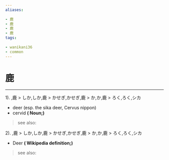 ```yaml
---
aliases:
    
- 鹿
- 鹿
- 鹿
- 鹿
tags:
    
- wanikani36
- common
---
```


# 鹿
---
1).
,鹿 > しか,しか,鹿 > かせぎ,かせぎ,鹿 > か,か,鹿 > ろく,ろく,シカ

- deer (esp. the sika deer, Cervus nippon)
- cervid
**( Noun;)**
> see also: 
            
2).
,鹿 > しか,しか,鹿 > かせぎ,かせぎ,鹿 > か,か,鹿 > ろく,ろく,シカ

- Deer
**( Wikipedia definition;)**
> see also: 
            